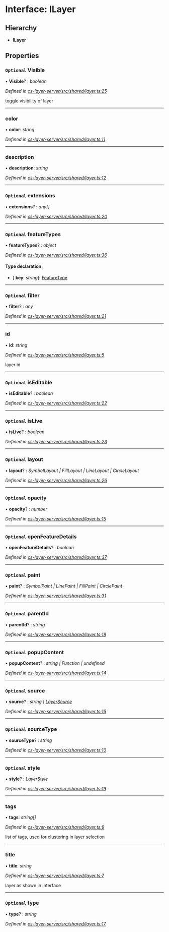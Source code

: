 # Interface: ILayer

## Hierarchy

* **ILayer**

## Properties

### `Optional` Visible

• **Visible**? : *boolean*

*Defined in [cs-layer-server/src/shared/layer.ts:25](https://github.com/RichardHovenkamp/csnext/blob/eefa977/packages/cs-layer-server/src/shared/layer.ts#L25)*

toggle visibility of layer

___

###  color

• **color**: *string*

*Defined in [cs-layer-server/src/shared/layer.ts:11](https://github.com/RichardHovenkamp/csnext/blob/eefa977/packages/cs-layer-server/src/shared/layer.ts#L11)*

___

###  description

• **description**: *string*

*Defined in [cs-layer-server/src/shared/layer.ts:12](https://github.com/RichardHovenkamp/csnext/blob/eefa977/packages/cs-layer-server/src/shared/layer.ts#L12)*

___

### `Optional` extensions

• **extensions**? : *any[]*

*Defined in [cs-layer-server/src/shared/layer.ts:20](https://github.com/RichardHovenkamp/csnext/blob/eefa977/packages/cs-layer-server/src/shared/layer.ts#L20)*

___

### `Optional` featureTypes

• **featureTypes**? : *object*

*Defined in [cs-layer-server/src/shared/layer.ts:36](https://github.com/RichardHovenkamp/csnext/blob/eefa977/packages/cs-layer-server/src/shared/layer.ts#L36)*

#### Type declaration:

* \[ **key**: *string*\]: [FeatureType](../classes/_cs_layer_server_src_shared_feature_type_.featuretype.md)

___

### `Optional` filter

• **filter**? : *any*

*Defined in [cs-layer-server/src/shared/layer.ts:21](https://github.com/RichardHovenkamp/csnext/blob/eefa977/packages/cs-layer-server/src/shared/layer.ts#L21)*

___

###  id

• **id**: *string*

*Defined in [cs-layer-server/src/shared/layer.ts:5](https://github.com/RichardHovenkamp/csnext/blob/eefa977/packages/cs-layer-server/src/shared/layer.ts#L5)*

layer id

___

### `Optional` isEditable

• **isEditable**? : *boolean*

*Defined in [cs-layer-server/src/shared/layer.ts:22](https://github.com/RichardHovenkamp/csnext/blob/eefa977/packages/cs-layer-server/src/shared/layer.ts#L22)*

___

### `Optional` isLive

• **isLive**? : *boolean*

*Defined in [cs-layer-server/src/shared/layer.ts:23](https://github.com/RichardHovenkamp/csnext/blob/eefa977/packages/cs-layer-server/src/shared/layer.ts#L23)*

___

### `Optional` layout

• **layout**? : *SymbolLayout | FillLayout | LineLayout | CircleLayout*

*Defined in [cs-layer-server/src/shared/layer.ts:26](https://github.com/RichardHovenkamp/csnext/blob/eefa977/packages/cs-layer-server/src/shared/layer.ts#L26)*

___

### `Optional` opacity

• **opacity**? : *number*

*Defined in [cs-layer-server/src/shared/layer.ts:15](https://github.com/RichardHovenkamp/csnext/blob/eefa977/packages/cs-layer-server/src/shared/layer.ts#L15)*

___

### `Optional` openFeatureDetails

• **openFeatureDetails**? : *boolean*

*Defined in [cs-layer-server/src/shared/layer.ts:37](https://github.com/RichardHovenkamp/csnext/blob/eefa977/packages/cs-layer-server/src/shared/layer.ts#L37)*

___

### `Optional` paint

• **paint**? : *SymbolPaint | LinePaint | FillPaint | CirclePaint*

*Defined in [cs-layer-server/src/shared/layer.ts:31](https://github.com/RichardHovenkamp/csnext/blob/eefa977/packages/cs-layer-server/src/shared/layer.ts#L31)*

___

### `Optional` parentId

• **parentId**? : *string*

*Defined in [cs-layer-server/src/shared/layer.ts:18](https://github.com/RichardHovenkamp/csnext/blob/eefa977/packages/cs-layer-server/src/shared/layer.ts#L18)*

___

### `Optional` popupContent

• **popupContent**? : *string | Function | undefined*

*Defined in [cs-layer-server/src/shared/layer.ts:14](https://github.com/RichardHovenkamp/csnext/blob/eefa977/packages/cs-layer-server/src/shared/layer.ts#L14)*

___

### `Optional` source

• **source**? : *string | [LayerSource](../classes/_cs_layer_server_src_classes_layer_source_.layersource.md)*

*Defined in [cs-layer-server/src/shared/layer.ts:16](https://github.com/RichardHovenkamp/csnext/blob/eefa977/packages/cs-layer-server/src/shared/layer.ts#L16)*

___

### `Optional` sourceType

• **sourceType**? : *string*

*Defined in [cs-layer-server/src/shared/layer.ts:10](https://github.com/RichardHovenkamp/csnext/blob/eefa977/packages/cs-layer-server/src/shared/layer.ts#L10)*

___

### `Optional` style

• **style**? : *[LayerStyle](../classes/_cs_layer_server_src_classes_layer_style_.layerstyle.md)*

*Defined in [cs-layer-server/src/shared/layer.ts:19](https://github.com/RichardHovenkamp/csnext/blob/eefa977/packages/cs-layer-server/src/shared/layer.ts#L19)*

___

###  tags

• **tags**: *string[]*

*Defined in [cs-layer-server/src/shared/layer.ts:9](https://github.com/RichardHovenkamp/csnext/blob/eefa977/packages/cs-layer-server/src/shared/layer.ts#L9)*

list of tags, used for clustering in layer selection

___

###  title

• **title**: *string*

*Defined in [cs-layer-server/src/shared/layer.ts:7](https://github.com/RichardHovenkamp/csnext/blob/eefa977/packages/cs-layer-server/src/shared/layer.ts#L7)*

layer as shown in interface

___

### `Optional` type

• **type**? : *string*

*Defined in [cs-layer-server/src/shared/layer.ts:17](https://github.com/RichardHovenkamp/csnext/blob/eefa977/packages/cs-layer-server/src/shared/layer.ts#L17)*
